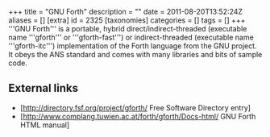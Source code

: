 +++
title = "GNU Forth"
description = ""
date = 2011-08-20T13:52:24Z
aliases = []
[extra]
id = 2325
[taxonomies]
categories = []
tags = []
+++
'''GNU Forth''' is a portable, hybrid direct/indirect-threaded (executable name '''gforth''' or '''gforth-fast''') or indirect-threaded (executable name '''gforth-itc''') implementation of the Forth language from the GNU project. It obeys the ANS standard and comes with many libraries and bits of sample code.

## External links
* [http://directory.fsf.org/project/gforth/ Free Software Directory entry]
* [http://www.complang.tuwien.ac.at/forth/gforth/Docs-html/ GNU Forth HTML manual]
